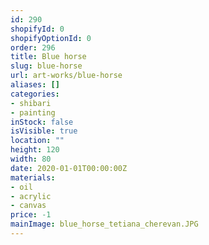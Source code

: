 ```yaml
---
id: 290
shopifyId: 0
shopifyOptionId: 0
order: 296
title: Blue horse
slug: blue-horse
url: art-works/blue-horse
aliases: []
categories:
- shibari
- painting
inStock: false
isVisible: true
location: ""
height: 120
width: 80
date: 2020-01-01T00:00:00Z
materials:
- oil
- acrylic
- canvas
price: -1
mainImage: blue_horse_tetiana_cherevan.JPG
---
```

